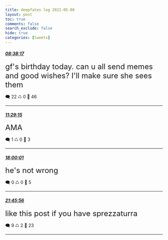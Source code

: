 ```yaml
---
title: deepfates log 2021-05-08
layout: post
toc: true
comments: false
search_exclude: false
hide: true
categories: [tweets]
---
```



#### <a href = "https://twitter.com/deepfates/status/1391039758038536192">*08:38:17*</a>

<font size="5">gf's birthday today. can u all send memes and good wishes? I'll make sure she sees them</font>



🗨️ 22 ♺ 0 🤍  46   

---
    
#### <a href = "https://twitter.com/deepfates/status/1391082786056937473">*11:29:15*</a>

<font size="5">AMA</font>



🗨️ 1 ♺ 0 🤍  3   

---
    
#### <a href = "https://twitter.com/deepfates/status/1391181125863624704">*18:00:01*</a>

<font size="5">he's not wrong</font>



🗨️ 0 ♺ 0 🤍  5   

---
    
#### <a href = "https://twitter.com/deepfates/status/1391237979356733443">*21:45:56*</a>

<font size="5">like this post if you have sprezzaturra</font>



🗨️ 9 ♺ 2 🤍  23   

---
    
            


